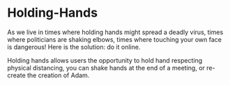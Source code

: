 
# Holding-Hands


As we live in times where holding hands might spread a deadly virus, times where politicians are shaking elbows, times where touching your own face is dangerous! Here is the solution: do it online.

Holding hands allows users the opportunity to hold hand respecting physical distancing, you can shake hands at the end of a meeting, or re-create the creation of Adam.



